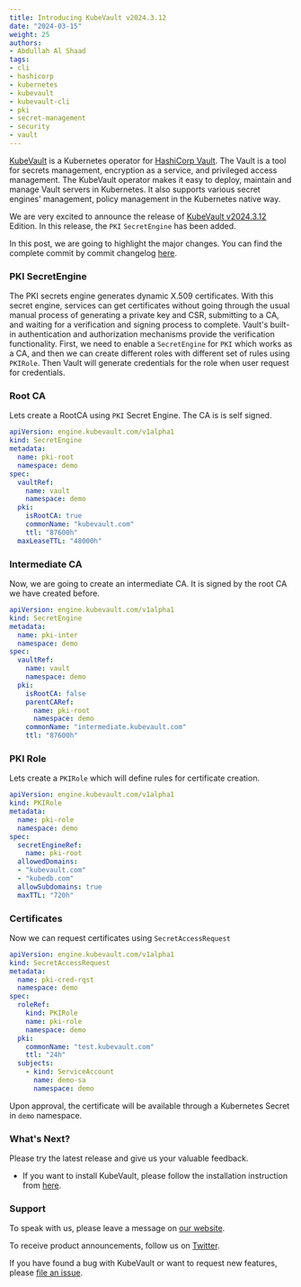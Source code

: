 ```yaml
---
title: Introducing KubeVault v2024.3.12
date: "2024-03-15"
weight: 25
authors:
- Abdullah Al Shaad
tags:
- cli
- hashicorp
- kubernetes
- kubevault
- kubevault-cli
- pki
- secret-management
- security
- vault
---
```


[KubeVault](https://kubevault.com) is a Kubernetes operator for [HashiCorp Vault](https://www.vaultproject.io/). The Vault is a tool for secrets management, encryption as a service, and privileged access management. The KubeVault operator makes it easy to deploy, maintain and manage Vault servers in Kubernetes. It also supports various secret engines' management, policy management in the Kubernetes native way.

We are very excited to announce the release of [KubeVault v2024.3.12](https://kubevault.com/docs/v2024.3.12/setup/) Edition. In this release, the `PKI` `SecretEngine` has been added.

In this post, we are going to highlight the major changes. You can find the complete commit by commit changelog [here](https://github.com/kubevault/CHANGELOG/blob/master/releases/v2024.3.12/README.md).

### PKI SecretEngine

The PKI secrets engine generates dynamic X.509 certificates. With this secret engine, services can get certificates without going through the usual manual process of generating a private key and CSR, submitting to a CA, and waiting for a verification and signing process to complete. Vault's built-in authentication and authorization mechanisms provide the verification functionality.
First, we need to enable a `SecretEngine` for `PKI` which works as a CA, and then we can create different roles with different set of rules using `PKIRole`. Then Vault will generate credentials for the role when user request for credentials.

### Root CA

Lets create a RootCA using `PKI` Secret Engine. The CA is is self signed.
```yaml
apiVersion: engine.kubevault.com/v1alpha1
kind: SecretEngine
metadata:
  name: pki-root
  namespace: demo
spec:
  vaultRef:
    name: vault
    namespace: demo
  pki:
    isRootCA: true
    commonName: "kubevault.com"
    ttl: "87600h"
  maxLeaseTTL: "48000h"
```

### Intermediate CA

Now, we are going to create an intermediate CA. It is signed by the root CA we have created before.

```yaml
apiVersion: engine.kubevault.com/v1alpha1
kind: SecretEngine
metadata:
  name: pki-inter
  namespace: demo
spec:
  vaultRef:
    name: vault
    namespace: demo
  pki:
    isRootCA: false
    parentCARef:
      name: pki-root
      namespace: demo
    commonName: "intermediate.kubevault.com"
    ttl: "87600h"
```

### PKI Role

Lets create a `PKIRole` which will define rules for certificate creation.
```yaml
apiVersion: engine.kubevault.com/v1alpha1
kind: PKIRole
metadata:
  name: pki-role
  namespace: demo
spec:
  secretEngineRef:
    name: pki-root
  allowedDomains:
  - "kubevault.com"
  - "kubedb.com"
  allowSubdomains: true
  maxTTL: "720h"
```

### Certificates

Now we can request certificates using `SecretAccessRequest`
```yaml
apiVersion: engine.kubevault.com/v1alpha1
kind: SecretAccessRequest
metadata:
  name: pki-cred-rqst
  namespace: demo
spec:
  roleRef:
    kind: PKIRole
    name: pki-role
    namespace: demo
  pki:
    commonName: "test.kubevault.com"
    ttl: "24h"
  subjects:
    - kind: ServiceAccount
      name: demo-sa
      namespace: demo
```

Upon approval, the certificate will be available through a Kubernetes Secret in `demo` namespace.

### What's Next?

Please try the latest release and give us your valuable feedback.

- If you want to install KubeVault, please follow the installation instruction from [here](https://kubevault.com/docs/v2024.3.12/setup).

### Support

To speak with us, please leave a message on [our website](https://appscode.com/contact/).

To receive product announcements, follow us on [Twitter](https://twitter.com/KubeVault).

If you have found a bug with KubeVault or want to request new features, please [file an issue](https://github.com/kubevault/project/issues/new).
